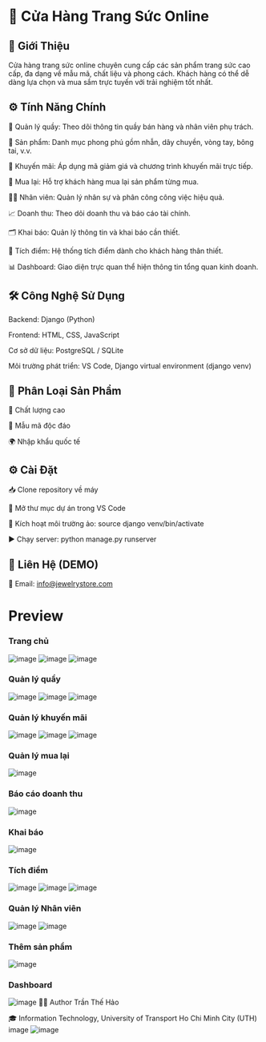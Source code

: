 # 💎 Cửa Hàng Trang Sức Online
## 📝 Giới Thiệu
Cửa hàng trang sức online chuyên cung cấp các sản phẩm trang sức cao cấp, đa dạng về mẫu mã, chất liệu và phong cách.
Khách hàng có thể dễ dàng lựa chọn và mua sắm trực tuyến với trải nghiệm tốt nhất.

## ⚙️ Tính Năng Chính
🏪 Quản lý quầy: Theo dõi thông tin quầy bán hàng và nhân viên phụ trách.

💍 Sản phẩm: Danh mục phong phú gồm nhẫn, dây chuyền, vòng tay, bông tai, v.v.

🎁 Khuyến mãi: Áp dụng mã giảm giá và chương trình khuyến mãi trực tiếp.

🔁 Mua lại: Hỗ trợ khách hàng mua lại sản phẩm từng mua.

👩‍💼 Nhân viên: Quản lý nhân sự và phân công công việc hiệu quả.

📈 Doanh thu: Theo dõi doanh thu và báo cáo tài chính.

🗂️ Khai báo: Quản lý thông tin và khai báo cần thiết.

🎯 Tích điểm: Hệ thống tích điểm dành cho khách hàng thân thiết.

📊 Dashboard: Giao diện trực quan thể hiện thông tin tổng quan kinh doanh.

## 🛠️ Công Nghệ Sử Dụng
Backend: Django (Python)

Frontend: HTML, CSS, JavaScript

Cơ sở dữ liệu: PostgreSQL / SQLite

Môi trường phát triển: VS Code, Django virtual environment (django venv)

## 🧾 Phân Loại Sản Phẩm
🌟 Chất lượng cao

🎨 Mẫu mã độc đáo

🌍 Nhập khẩu quốc tế

## ⚙️ Cài Đặt
📥 Clone repository về máy

📂 Mở thư mục dự án trong VS Code

🧪 Kích hoạt môi trường ảo: source django venv/bin/activate

▶️ Chạy server: python manage.py runserver

## 📩 Liên Hệ (DEMO)
 📧 Email: info@jewelrystore.com

# Preview 
### Trang chủ
![image](https://github.com/user-attachments/assets/b9bad203-d774-438a-b44c-22e20ce72875)
![image](https://github.com/user-attachments/assets/813a9833-6ae8-4f06-967d-9e6994742422)
![image](https://github.com/user-attachments/assets/337b8565-6292-48e3-9187-1bc29751d960)
### Quản lý quầy
![image](https://github.com/user-attachments/assets/426b18ca-e21a-47cf-b2fa-532b4b769785)
![image](https://github.com/user-attachments/assets/390eed31-2649-4266-ace2-ea83e333e0ad)
![image](https://github.com/user-attachments/assets/0e47bac6-896e-4037-830f-22f01d52550a)
### Quản lý khuyến mãi
![image](https://github.com/user-attachments/assets/2b0de55d-63d7-4f54-862a-236e08537cd4)
![image](https://github.com/user-attachments/assets/8caf8154-d5f1-4027-aff9-f7936127e4ac)
![image](https://github.com/user-attachments/assets/8350432b-8e2d-4d3f-ab4e-d17aec30ecbd)
### Quản lý mua lại 
![image](https://github.com/user-attachments/assets/908141f7-0afd-450b-bcc5-17444b2162c4)
### Báo cáo doanh thu
![image](https://github.com/user-attachments/assets/9cd722c4-bdf1-44e2-9f53-440c4a91d730)
### Khai báo
![image](https://github.com/user-attachments/assets/5999a00e-f0fa-4740-9af3-2843992c753a)
### Tích điểm
![image](https://github.com/user-attachments/assets/4f46387f-e429-4525-8150-a5311a657199)
![image](https://github.com/user-attachments/assets/c0f33cd3-ff16-4d76-91c2-2fa0f49f42ab)
![image](https://github.com/user-attachments/assets/788c5015-eac3-4287-a65a-8b0dce480674)
### Quản lý Nhân viên
![image](https://github.com/user-attachments/assets/898b1940-1492-434b-a123-c7329943de07)
![image](https://github.com/user-attachments/assets/fd483d34-ad2d-4526-90fb-ad26710ff5ef)
### Thêm sản phẩm
![image](https://github.com/user-attachments/assets/366c767b-9c75-484c-8347-252120c102b7)
### Dashboard
![image](https://github.com/user-attachments/assets/55983355-59fe-4ec7-b87c-6599a3a4310f)
👨‍💻 Author
Trần Thế Hảo

🎓 Information Technology, University of Transport Ho Chi Minh City (UTH)
image
![image](https://github.com/user-attachments/assets/7a0abee9-9c82-456c-af1f-5b363d3595a2)




